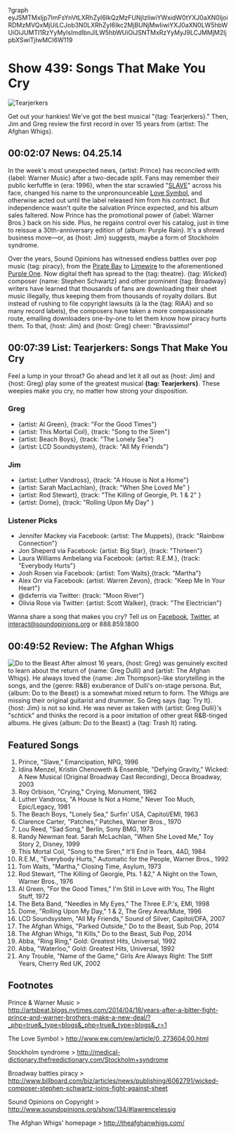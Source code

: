 ?graph eyJSMTMxIjp7ImFsYnVtLXRhZyI6IkQzMzFUNjIzIiwiYWxidW0tYXJ0aXN0IjoiRDMzMVQxMjUiLCJob3N0LXRhZyI6Ikc2MjBUNjMwIiwiYXJ0aXN0LW5hbWUiOiJUMTI1RzYyMyIsImdlbnJlLW5hbWUiOiJSNTMxRzYyMyJ9LCJMMjM2IjpbXSwiTjIwMCI6W119

# Show 439: Songs That Make You Cry

![Tearjerkers](http://static.soundopinions.org/images/2014/crying_web2.jpg)

Get out your hankies! We've got the best musical "{tag: Tearjerkers}." Then, Jim and Greg review the first record in over 15 years from  {artist: The Afghan Whigs}.

## 00:02:07 News: 04.25.14
In the week's most unexpected news, {artist: Prince} has reconciled with {label: Warner Music} after a two-decade split. Fans may remember their public kerfuffle in {era: 1996}, when the star scrawled "[SLAVE](http://www.thatericalper.com/wp-content/uploads/2014/04/prince_cheek.jpg)" across his face, changed his name to the unpronounceable [Love Symbol](https://upload.wikimedia.org/wikipedia/en/a/af/Prince_logo.svg), and otherwise acted out until the label released him from his contract. But independence wasn't quite the salvation Prince expected, and his album sales faltered. Now Prince has the promotional power of {label: Warner Bros.} back on his side. Plus, he regains control over his catalog, just in time to reissue a 30th-anniversary edition of {album: Purple Rain}. It's a shrewd business move—or, as {host: Jim} suggests, maybe a form of Stockholm syndrome.

Over the years, Sound Opinions has witnessed endless battles over pop music {tag: piracy}, from the [Pirate Bay](/show/178/) to [Limewire](/show/287/) to the aforementioned [Purple One](/show/101/). Now digital theft has spread to the {tag: theatre}. {tag: *Wicked*} composer {name: Stephen Schwartz} and other prominent {tag: Broadway} writers have learned that thousands of fans are downloading their sheet music illegally, thus keeping them from thousands of royalty dollars. But instead of rushing to file copyright lawsuits (à la the {tag: RIAA} and so many record labels), the composers have taken a more compassionate route, emailing downloaders one-by-one to let them know how piracy hurts them. To that, {host: Jim} and {host: Greg} cheer: "Bravissimo!"

## 00:07:39 List: Tearjerkers: Songs That Make You Cry
Feel a lump in your throat? Go ahead and let it all out as {host: Jim} and {host: Greg} play some of the greatest musical **{tag: Tearjerkers}**. These weepies make you cry, no matter how strong your disposition. 

### Greg
- {artist: Al Green}, {track: "For the Good Times"}
- {artist: This Mortal Coil}, {track: "Song to the Siren"}
- {artist: Beach Boys}, {track: "The Lonely Sea"}
- {artist: LCD Soundsystem}, {track: "All My Friends"}

### Jim
- {artist: Luther Vandross}, {track: "A House is Not a Home"}
- {artist: Sarah MacLachlan}, {track: "When She Loved Me" }
- {artist: Rod Stewart}, {track: "The Killing of Georgie, Pt. 1 & 2" }
- {artist: Dome}, {track: "Rolling Upon My Day" }

### Listener Picks
- Jennifer Mackey via Facebook: {artist: The Muppets}, {track: "Rainbow Connection"}
- Jon Sheperd via Facebook: {artist: Big Star}, {track: "Thirteen"}
- Laura Williams Ambelang via Facebook: {artist: R.E.M.}, {track: "Everybody Hurts"}
- Josh Rosen via Facebook: {artist: Tom Waits},{track:  "Martha"}
- Alex Orr via Facebook: {artist: Warren Zevon}, {track: "Keep Me In Your Heart"}
- @dxferris via Twitter: {track: "Moon River"}
- Olivia Rose via Twitter: {artist: Scott Walker}, {track: "The Electrician"}

Wanna share a song that makes you cry? Tell us on [Facebook](https://www.facebook.com/soundopinions), [Twitter](https://twitter.com/soundopinions‎), at interact@soundopinions.org or 888.859.1800

## 00:49:52 Review: The Afghan Whigs
![Do to the Beast](http://is3.mzstatic.com/image/thumb/Music4/v4/07/af/5c/07af5c44-54d4-e606-64d6-75b23e6f60a0/source/600x600bb.jpg "483354/815358143")
After almost 16 years, {host: Greg} was genuinely excited to learn about the return of {name: Greg Dulli} and {artist: The Afghan Whigs}. He always loved the {name: Jim Thompson}-like storytelling in the songs, and the {genre: R&B} exuberance of Dulli's on-stage persona. But, {album: Do to the Beast} is a somewhat mixed return to form. The Whigs are missing their original guitarist and drummer. So Greg says {tag: Try It}. {host: Jim} is not so kind. He was never as taken with {artist: Greg Dulli}'s "schtick" and thinks the record is a poor imitation of other great R&B-tinged albums. He gives {album: Do to the Beast} a {tag: Trash It} rating.


## Featured Songs
1. Prince, "Slave," Emancipation, NPG, 1996
1. Idina Menzel, Kristin Chenoweth & Ensemble, "Defying Gravity," Wicked: A New Musical (Original Broadway Cast Recording), Decca Broadway, 2003
1. Roy Orbison, "Crying," Crying, Monument, 1962
1. Luther Vandross, "A House Is Not a Home," Never Too Much, Epic/Legacy, 1981
1. The Beach Boys, "Lonely Sea," Surfin' USA, Capitol/EMI, 1963
1. Clarence Carter, "Patches," Patches, Warner Bros., 1970
1. Lou Reed, "Sad Song," Berlin, Sony BMG, 1973
1. Randy Newman feat. Sarah McLachlan, "When She Loved Me," Toy Story 2, Disney, 1999
1. This Mortal Coil, "Song to the Siren," It'll End in Tears, 4AD, 1984
1. R.E.M., "Everybody Hurts," Automatic for the People, Warner Bros., 1992
1. Tom Waits, "Martha," Closing Time, Asylum, 1973
1. Rod Stewart, "The Killing of Georgie, Pts. 1 &2," A Night on the Town, Warner Bros., 1976
1. Al Green, "For the Good Times," I'm Still in Love with You, The Right Stuff, 1972
1. The Beta Band, "Needles in My Eyes," The Three E.P.'s, EMI, 1998
1. Dome, "Rolling Upon My Day," 1 & 2, The Grey Area/Mute, 1996
1. LCD Soundsystem, "All My Friends," Sound of Silver, Capitol/DFA, 2007
1. The Afghan Whigs, "Parked Outside," Do to the Beast, Sub Pop, 2014
1. The Afghan Whigs, "It Kills," Do to the Beast, Sub Pop, 2014
1. Abba, "Ring Ring," Gold: Greatest Hits, Universal, 1992
1. Abba, "Waterloo," Gold: Greatest Hits, Universal, 1992
1. Any Trouble, "Name of the Game," Girls Are Always Right: The Stiff Years, Cherry Red UK, 2002

## Footnotes
Prince & Warner Music > http://artsbeat.blogs.nytimes.com/2014/04/18/years-after-a-bitter-fight-prince-and-warner-brothers-make-a-new-deal/?_php=true&_type=blogs&_php=true&_type=blogs&_r=1

The Love Symbol > http://www.ew.com/ew/article/0,,273604,00.html

Stockholm syndrome > http://medical-dictionary.thefreedictionary.com/Stockholm+syndrome

Broadway battles piracy > http://www.billboard.com/biz/articles/news/publishing/6062791/wicked-composer-stephen-schwartz-joins-fight-against-sheet

Sound Opinions on Copyright > http://www.soundopinions.org/show/134/#lawrencelessig

The Afghan Whigs' homepage > http://theafghanwhigs.com/
